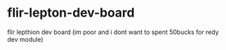 # flir-lepton-dev-board
flir lepthion dev board (im poor and i dont want to spent 50bucks for redy dev module) 
